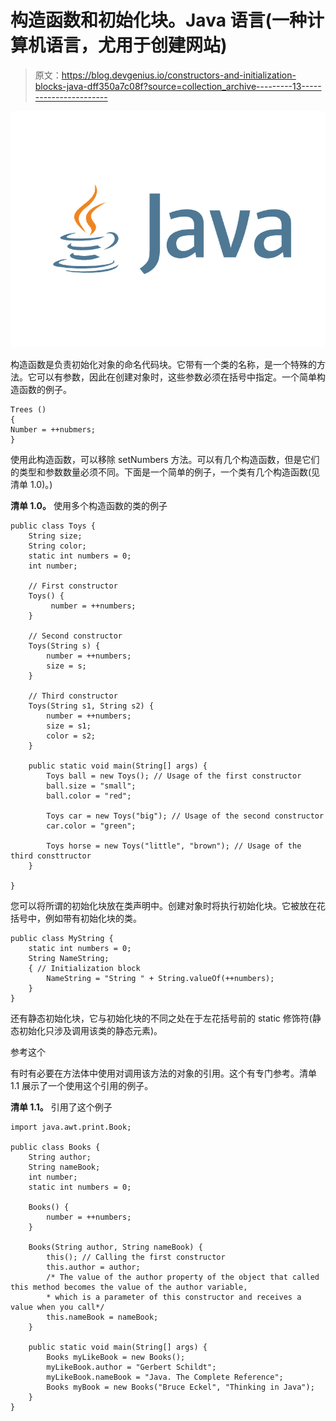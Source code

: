 # 构造函数和初始化块。Java 语言(一种计算机语言，尤用于创建网站)

> 原文：<https://blog.devgenius.io/constructors-and-initialization-blocks-java-dff350a7c08f?source=collection_archive---------13----------------------->

![](img/d6c56ab88d14db3ebc18bfc8052084f7.png)

构造函数是负责初始化对象的命名代码块。它带有一个类的名称，是一个特殊的方法。它可以有参数，因此在创建对象时，这些参数必须在括号中指定。一个简单构造函数的例子。

```
Trees () 
{
Number = ++nubmers; 
}
```

使用此构造函数，可以移除 setNumbers 方法。可以有几个构造函数，但是它们的类型和参数数量必须不同。下面是一个简单的例子，一个类有几个构造函数(见清单 1.0)。)

**清单 1.0。**
使用多个构造函数的类的例子

```
public class Toys {
    String size;
    String color;
    static int numbers = 0;
    int number;

    // First constructor
    Toys() {
         number = ++numbers;
    }

    // Second constructor
    Toys(String s) {
        number = ++numbers;
        size = s;
    }

    // Third constructor
    Toys(String s1, String s2) {
        number = ++numbers;
        size = s1;
        color = s2;
    }

    public static void main(String[] args) {
        Toys ball = new Toys(); // Usage of the first constructor
        ball.size = "small";
        ball.color = "red";

        Toys car = new Toys("big"); // Usage of the second constructor
        car.color = "green";

        Toys horse = new Toys("little", "brown"); // Usage of the third consttructor
    }

}
```

您可以将所谓的初始化块放在类声明中。创建对象时将执行初始化块。它被放在花括号中，例如带有初始化块的类。

```
public class MyString {
    static int numbers = 0;
    String NameString;
    { // Initialization block
        NameString = "String " + String.valueOf(++numbers);
    }
}
```

还有静态初始化块，它与初始化块的不同之处在于左花括号前的 static 修饰符(静态初始化只涉及调用该类的静态元素)。

参考这个

有时有必要在方法体中使用对调用该方法的对象的引用。这个有专门参考。清单 1.1 展示了一个使用这个引用的例子。

**清单 1.1。**
引用了这个例子

```
import java.awt.print.Book;

public class Books {
    String author;
    String nameBook;
    int number;
    static int numbers = 0;

    Books() {
        number = ++numbers;
    }

    Books(String author, String nameBook) {
        this(); // Calling the first constructor
        this.author = author;
        /* The value of the author property of the object that called this method becomes the value of the author variable,
        * which is a parameter of this constructor and receives a value when you call*/
        this.nameBook = nameBook;
    }

    public static void main(String[] args) {
        Books myLikeBook = new Books();
        myLikeBook.author = "Gerbert Schildt";
        myLikeBook.nameBook = "Java. The Complete Reference";
        Books myBook = new Books("Bruce Eckel", "Thinking in Java");
    }
}
```